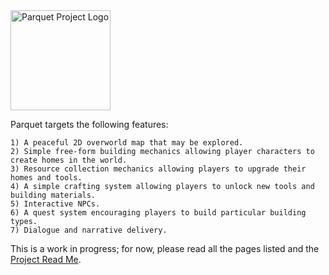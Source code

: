 <img src="./Parquet_Project_Logo.png" alt="Parquet Project Logo" width="160" />

Parquet targets the following features:

    1) A peaceful 2D overworld map that may be explored.
    2) Simple free-form building mechanics allowing player characters to create homes in the world.
    3) Resource collection mechanics allowing players to upgrade their homes and tools.
    4) A simple crafting system allowing players to unlock new tools and building materials.
    5) Interactive NPCs.
    6) A quest system encouraging players to build particular building types.
    7) Dialogue and narrative delivery.

This is a work in progress; for now, please read all the pages listed and the [Project Read Me](https://github.com/mxashlynn/Parquet/blob/master/README.md).
